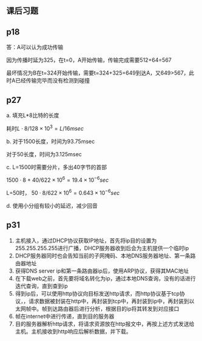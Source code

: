 ## 课后习题

## p18

答：A可以认为成功传输

因为传播时延为325，在t=0，A开始传输，传输完成需要512+64=567

最坏情况为B在t=324开始传输，需要t=324+325=649到达A，又649>567，此时A已经传输完毕而没有检测到碰撞

## p27

a. 填充L*8比特的长度

耗时$L \cdot 8/128 \times 10^3 = L / 16 msec$

b. 对于1500长度，时间为93.75msec

对于50长度，时间为3.125msec

c. L=1500时需要分片，多出40字节的首部

$1500 \cdot 8+40 / 622 \times 10^6 = 19.4\times10^{-6} sec$

L=50时， $50 \cdot 8 / 622 \times 10^6 = 0.643\times10^{-6}sec$

d. 使用小分组有较小的延迟，减少回音

## p31

1. 主机接入，通过DHCP协议获取IP地址，首先将ip目的设置为255.255.255.255进行广播，DHCP服务器收到后会为主机提供一个临时ip
2. DHCP服务器同时也会告知当前的子网掩码、本地DNS服务器地址、第一条路由器地址
3. 获得DNS server ip和第一条路由器ip后，使用ARP协议，获得其MAC地址
4. 在下载web之前，首先要将域名转化为ip，通过本地DNS查询，没有的话进行迭代查询，直到查到ip
5. 得到ip后，可以使用http协议向目标发送http请求，而http协议基于tcp协议，，请求数据被封装在http中，再封装到tcp中，再封装到ip中，再封装到以太网帧中。帧到达路由器后进行分析，根据目的ip将其转发到对应接口
6. 帧在internet中进行传递，直到目的服务器
7. 目的服务器解析http请求，将请求资源放在http报文中，再按上述方式发送给主机。主机接收到http响应后解析数据，并下载。